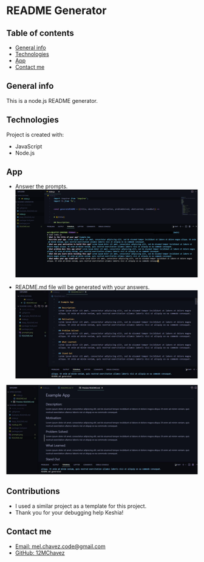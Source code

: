 # README Generator

## Table of contents
* [General info](#general-info)
* [Technologies](#technologies)
* [App](#app)
* [Contact me](#contact-me)

## General info
This is a node.js README generator.  

## Technologies
Project is created with:
* JavaScript
* Node.js

## App
* Answer the prompts. 
![Screenshot](./images/prompts.png)

* README.md file will be generated with your answers.  
![Screenshot](./images/markup.JPG)

![Screenshot](./images/preview.JPG)

## Contributions
* I used a similar project as a template for this project. 
* Thank you for your debugging help Keshia! 

## Contact me

* [Email: mel.chavez.code@gmail.com](mailto:mel.chavez.code@gmail.com) 
* [GitHub: 12MChavez](https://github.com/12MChavez)